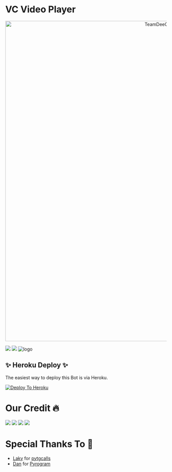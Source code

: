 # VC Video Player

<p align="center"><img src="https://github.com/Hell-x/VcVideoPlayer/blob/dev/assets/star.gif" alt="TeamDeeCode Github" width="1000px" /></p>

<a href="https://t.me/DeeCodeBots"><img src="https://img.shields.io/badge/Join-Telegram%20Channel-red.svg?logo=Telegram"></a>
<a href="t.me/DeCodeSupport"><img src="https://img.shields.io/badge/Join-Telegram%20Group-blue.svg?logo=telegram"></a>
![logo](https://telegra.ph/file/824cba85b5b820fcd7dcd.jpg)

## ✨ Heroku Deploy ✨
The easiest way to deploy this Bot is via Heroku.

[![Deploy To Heroku](https://www.herokucdn.com/deploy/button.svg)](https://heroku.com/deploy?template=https://github.com/Hell-x/VcVideoPlayer)


# Our Credit 🔥

<a href="https://t.me/EBDWORLD"><img src="https://img.shields.io/badge/Louis-1b77FF.svg?logo=Telegram"></a>
<a href="t.me/ITS_HELLL_BOYYY"><img src="https://img.shields.io/badge/Error-1b77FF.svg?logo=telegram"></a>
<a href="https://t.me/MAMBA_X_SUPPORT"><img src="https://img.shields.io/badge/Blaze-1b77FF.svg?logo=Telegram"></a>
<a href="t.me/Mafia_rj"><img src="https://img.shields.io/badge/Harsh-1b77FF.svg?logo=telegram"></a>



# Special Thanks To 💞

- [Laky](https://github.com/EBDWORLD) for [pytgcalls](https://github.com/pytgcalls/pytgcalls)
- [Dan](https://github.com/Popay-ckl) for [Pyrogram](https://github.com/pyrogram/pyrogram)


